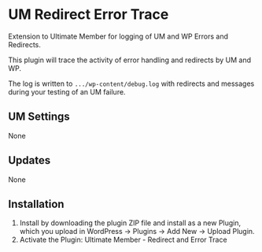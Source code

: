 # UM Redirect Error Trace
Extension to Ultimate Member for logging of UM and WP Errors and Redirects.

This plugin will trace the activity of error handling and redirects by UM and WP. 

The log is written to `.../wp-content/debug.log` with redirects and messages during your testing of an UM failure.

## UM Settings
None

## Updates
None

## Installation
1. Install by downloading the plugin ZIP file and install as a new Plugin, which you upload in WordPress -> Plugins -> Add New -> Upload Plugin.
2. Activate the Plugin: Ultimate Member - Redirect and Error Trace
